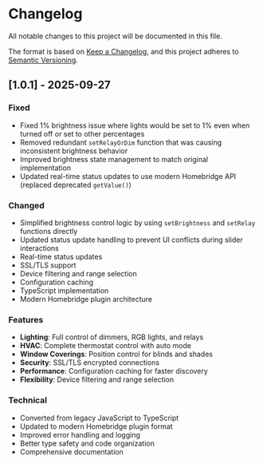 # Changelog

All notable changes to this project will be documented in this file.

The format is based on [Keep a Changelog](https://keepachangelog.com/en/1.0.0/),
and this project adheres to [Semantic Versioning](https://semver.org/spec/v2.0.0.html).

## [1.0.1] - 2025-09-27

### Fixed
- Fixed 1% brightness issue where lights would be set to 1% even when turned off or set to other percentages
- Removed redundant `setRelayOrDim` function that was causing inconsistent brightness behavior
- Improved brightness state management to match original implementation
- Updated real-time status updates to use modern Homebridge API (replaced deprecated `getValue()`)

### Changed
- Simplified brightness control logic by using `setBrightness` and `setRelay` functions directly
- Updated status update handling to prevent UI conflicts during slider interactions
- Real-time status updates
- SSL/TLS support
- Device filtering and range selection
- Configuration caching
- TypeScript implementation
- Modern Homebridge plugin architecture

### Features
- **Lighting**: Full control of dimmers, RGB lights, and relays
- **HVAC**: Complete thermostat control with auto mode
- **Window Coverings**: Position control for blinds and shades
- **Security**: SSL/TLS encrypted connections
- **Performance**: Configuration caching for faster discovery
- **Flexibility**: Device filtering and range selection

### Technical
- Converted from legacy JavaScript to TypeScript
- Updated to modern Homebridge plugin format
- Improved error handling and logging
- Better type safety and code organization
- Comprehensive documentation 